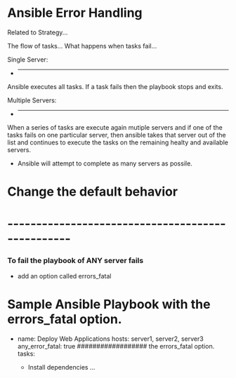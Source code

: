 # Ansible Error Handling


Related to Strategy... 

The flow of tasks...    What happens when tasks fail... 

Single Server:
* ----------------
Ansible executes all tasks.
If a task fails then the playbook  stops and exits.



Multiple Servers:
* ----------------

When a series of tasks are execute again mutiple servers
and if one of the tasks fails on one particular server, 
then 
  ansible takes that server out of the list 
  and continues to execute the tasks 
  on the remaining healty and available servers. 

- Ansible will attempt to complete as many servers as possile.


# Change the default behavior
# -------------------------------------------------

### To fail the playbook of ANY server fails

 - add an option called errors_fatal


# Sample Ansible Playbook with the errors_fatal option.
-
  name: Deploy Web Applications
  hosts: server1, server2, server3
  any_error_fatal: true     ################## the errors_fatal option.
  tasks:
    -  Install dependencies
	 ... <code hidden> ...
 
    -  Install Mysql databse
	 ... <code hidden> ...

    -  start Mysql database
	 ... <code hidden> ... 

### To CONTINUE the playbook if any TASK fails

set ignore_errors directive to yes on the task.

# Sample Ansible Playbook with ignore errors on a particular task option.
-
  name: Deploy Web Applications
  hosts: server1, server2, server3
  tasks:
    -  Install dependencies
	 ... <code hidden> ...
 
    -  Install Mysql databse
	 ... <code hidden> ...

    -  start Mysql database
	 ... <code hidden>
        ignore_errors: yes      ######################## ignore errors on a task directive.


### To FAIL the playbook if any TASK fails and exit the playbook

Set the failed_when directive along with a register-result variable.

# Sample Ansible Playbook with fail on a particular task using the failed_when directive.
-
  name: Deploy Web Applications
  hosts: server1, server2, server3
  tasks:
    -  Install dependencies
	 ... <code hidden> ...
        register: command_output    ############################# the register-result variable
        failed_when: "'ERROR' in command_output.stdout   ########  The failed_when directive = failure is true.
 
    -  Install Mysql databse
	 ... <code hidden> ...

    -  start Mysql database
	 ... <code hidden>
        ignore_errors: yes      ######################## ignore errors on a task directive.

